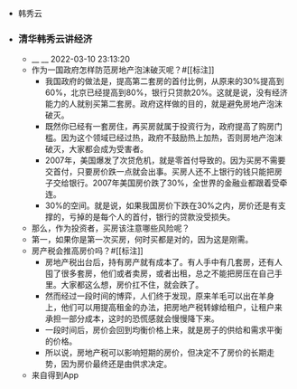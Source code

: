 - 韩秀云
- ### 清华韩秀云讲经济
    - __ __ 2022-03-10 23:13:20
    - 作为一国政府怎样防范房地产泡沫破灭呢？#[[标注]]
        - 我国政府的做法是，提高第二套房的首付比例，从原来的30%提高到60%，北京已经提高到80%，银行只贷款20%。这就是说，没有经济能力的人就别买第二套房。政府这样做的目的，就是避免房地产泡沫破灭。
        - 既然你已经有一套房住，再买房就属于投资行为，政府提高了购房门槛。因为这个领域已经过热，政府不鼓励热上加热，否则房地产泡沫破灭，大家都会成为受害者。
        - 2007年，美国爆发了次贷危机，就是零首付导致的。因为买房不需要交首付，只要房价跌一点就会出事。买房人还不上银行的钱只能把房子交给银行。2007年美国房价跌了30%，全世界的金融业都跟着受牵连。
        - 30%的空间。就是说，如果我国房价下跌在30%之内，房价还是有支撑的，亏掉的是每个人的首付，银行的贷款没受损失。
    - 那么，作为投资者，买房该注意哪些风险呢？
    - 第一，如果你是第一次买房，何时买都是对的，因为这是刚需。
    - 房产税会推高房价吗？#[[标注]]
        - 房地产税出台后，持有房产就有成本了。有人手中有几套房，还有人囤了很多套房，他们或者卖房，或者出租，总之不能把房压在自己手里。大家都这么想，房价扛不住，就会跌了。
        - 然而经过一段时间的博弈，人们终于发现，原来羊毛可以出在羊身上，他们可以用提高租金的办法，把房地产税转嫁给租户，让租户来承担一部分成本，这时的恐慌感就会慢慢降下来。
        - 一段时间后，房价会回到均衡价格上来，就是房子的供给和需求平衡的价格。
        - 所以说，房地产税可以影响短期的房价，但决定不了房价的长期走势，因为房价最终还是由供求决定。
    - 来自得到App
